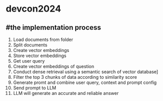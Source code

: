 # devcon2024

#the implementation process 
--------

1. Load documents from folder
2. Split documents
3. Create vector embeddings
4. Store vector embeddings
5. Get user query
6. Create vector embeddings of question
7. Conduct dense retrieval using a semantic search of vector database]
8. Filter the top 3 chunks of data according to similarity score
9. Generate promt and combine user query, context and prompt config
10. Send prompt to LLM
11. LLM will generate an accurate and reliable answer